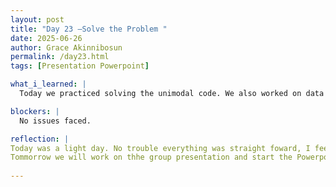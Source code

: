 ```yaml
---
layout: post
title: "Day 23 –Solve the Problem "
date: 2025-06-26
author: Grace Akinnibosun
permalink: /day23.html
tags: [Presentation Powerpoint]

what_i_learned: |
  Today we practiced solving the unimodal code. We also worked on data preprocessing to see how we can denoice the image. Some of our algorthims were wrong so we had to go back and fix it.We got as far as completing the 2D CNN model. For the second half of the class we discussed which order we as agroup will present, and assign slides to each group memeber.

blockers: |
  No issues faced.

reflection: |
Today was a light day. No trouble everything was straight foward, I feel like now we are all starting to understand the importance of the research we are doing. I especially enjoyed being able to assit my team memebers as best as I can with the coding aspect of things. Our high school teacher Heather helped me out alot, I am so greatful she is here with us this cohort.
Tommorrow we will work on thhe group presentation and start the Powerpoint.
 
---
```

